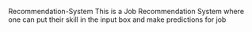 Recommendation-System
This is a Job Recommendation System where one can put their skill in the input box and make predictions for job
